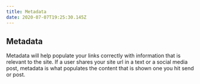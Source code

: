 ```yaml
---
title: Metadata
date: 2020-07-07T19:25:30.145Z
---
```

## Metadata

Metadata will help populate your links correctly with information that is relevant to the site. If a user shares your site url in a text or a social media post, metadata is what populates the content that is shown one you hit send or post. 